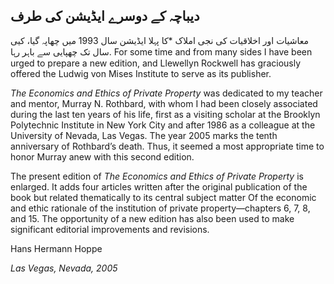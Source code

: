 ## دیباچہ کے دوسرے ایڈیشن کی طرف

معاشیات اور اخلاقیات کی نجی املاک *کا پہلا ایڈیشن سال 1993 میں چھاپہ گیا، کیی سال تک چھپایی سے باہر رہا. For some time and from many sides I have been urged to prepare a new edition, and Llewellyn Rockwell has graciously offered the Ludwig von Mises Institute to serve as its publisher.</p> 

*The Economics and Ethics of Private Property* was dedicated to my teacher and mentor, Murray N. Rothbard, with whom I had been closely associated during the last ten years of his life, first as a visiting scholar at the Brooklyn Polytechnic Institute in New York City and after 1986 as a colleague at the University of Nevada, Las Vegas. The year 2005 marks the tenth anniversary of Rothbard’s death. Thus, it seemed a most appropriate time to honor Murray anew with this second edition.

The present edition of *The Economics and Ethics of Private Property* is enlarged. It adds four articles written after the original publication of the book but related thematically to its central subject matter Of the economic and ethic rationale of the institution of private property—chapters 6, 7, 8, and 15. The opportunity of a new edition has also been used to make significant editorial improvements and revisions.

Hans Hermann Hoppe

*Las Vegas, Nevada, 2005*